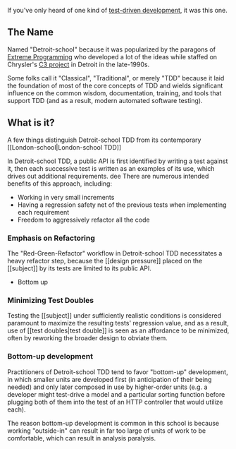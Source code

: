 If you've only heard of one kind of [test-driven development](https://en.wikipedia.org/wiki/Test-driven_development), it was this one. 

## The Name
Named "Detroit-school" because it was popularized by the paragons of [Extreme Programming](https://en.wikipedia.org/wiki/Extreme_programming) who developed a lot of the ideas while staffed on Chrysler's [C3 project](https://en.wikipedia.org/wiki/Chrysler_Comprehensive_Compensation_System) in Detroit in the late-1990s.

Some folks call it "Classical", "Traditional", or merely "TDD" because it laid the foundation of most of the core concepts of TDD and wields significant influence on the common wisdom, documentation, training, and tools that support TDD (and as a result, modern automated software testing).

## What is it?

A few things distinguish Detroit-school TDD from its contemporary [[London-school|London-school TDD]]

In Detroit-school TDD, a public API is first identified by writing a test against it, then each successive test is written as an examples of its use, which drives out additional requirements.  dee There are numerous intended benefits of this approach, including:

* Working in very small increments
* Having a regression safety net of the previous tests when implementing each requirement
* Freedom to aggressively refactor all the code


### Emphasis on Refactoring

The "Red-Green-Refactor" workflow in Detroit-school TDD necessitates a heavy refactor step, because the [[design pressure]] placed on the [[subject]] by its tests are limited to its public API. 
* Bottom up

### Minimizing Test Doubles

Testing the [[subject]] under sufficiently realistic conditions is considered paramount to maximize the resulting tests' regression value, and as a result, use of [[test doubles|test double]] is seen as an affordance to be minimized, often by reworking the broader design to obviate them.

### Bottom-up development

Practitioners of Detroit-school TDD tend to favor "bottom-up" development, in which smaller units are developed first (in anticipation of their being needed) and only later composed in use by higher-order units (e.g. a developer might test-drive a model and a particular sorting function before plugging both of them into the test of an HTTP controller that would utilize each).

The reason bottom-up development is common in this school is because working "outside-in" can result in far too large of units of work to be comfortable, which can result in analysis paralysis.